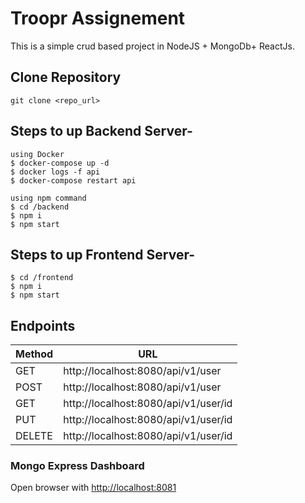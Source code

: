 # Troopr Assignement 
This is a simple crud based project in NodeJS + MongoDb+ ReactJs.
## Clone Repository
```
git clone <repo_url>

```
## Steps to up Backend Server-

```
using Docker
$ docker-compose up -d
$ docker logs -f api
$ docker-compose restart api
```
```
using npm command
$ cd /backend
$ npm i
$ npm start
```
## Steps to up Frontend Server-
```using npm command
$ cd /frontend
$ npm i
$ npm start
```

## Endpoints


| Method     |  URL |
|------- |    ------|
| GET | http://localhost:8080/api/v1/user | |
| POST | http://localhost:8080/api/v1/user | |
| GET | http://localhost:8080/api/v1/user/id | |
| PUT | http://localhost:8080/api/v1/user/id | 
| DELETE | http://localhost:8080/api/v1/user/id | |

### Mongo Express Dashboard

Open browser with [http://localhost:8081](http://localhost:8081)

